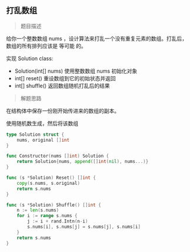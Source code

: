 ## 打乱数组

> 题目描述

给你一个整数数组 nums ，设计算法来打乱一个没有重复元素的数组。打乱后，数组的所有排列应该是 等可能 的。

实现 Solution class:

- Solution(int[] nums) 使用整数数组 nums 初始化对象
- int[] reset() 重设数组到它的初始状态并返回
- int[] shuffle() 返回数组随机打乱后的结果

> 解题思路

在结构体中保存一份刚开始传进来的数组的副本。

使用随机数生成，然后将该数组

```go
type Solution struct {
    nums, original []int
}

func Constructor(nums []int) Solution {
    return Solution{nums, append([]int(nil), nums...)}
}

func (s *Solution) Reset() []int {
    copy(s.nums, s.original)
    return s.nums
}

func (s *Solution) Shuffle() []int {
    n := len(s.nums)
    for i := range s.nums {
        j := i + rand.Intn(n-i)
        s.nums[i], s.nums[j] = s.nums[j], s.nums[i]
    }
    return s.nums
}
```

